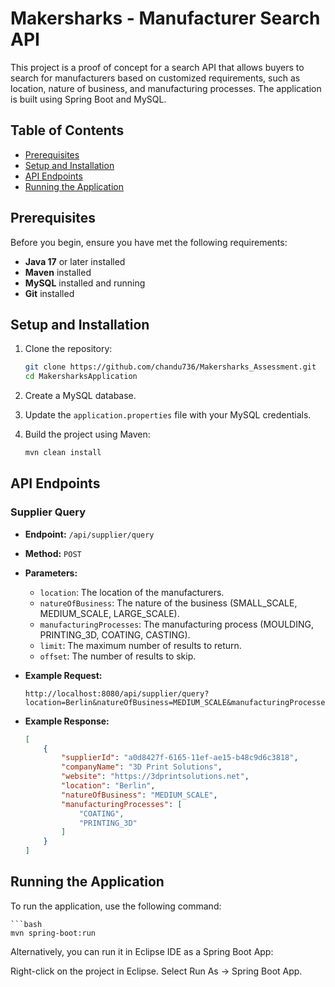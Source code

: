 # Makersharks - Manufacturer Search API

This project is a proof of concept for a search API that allows buyers to search for manufacturers based on customized requirements, such as location, nature of business, and manufacturing processes. The application is built using Spring Boot and MySQL.

## Table of Contents

- [Prerequisites](#prerequisites)
- [Setup and Installation](#setup-and-installation)
- [API Endpoints](#api-endpoints)
- [Running the Application](#running-the-application)

## Prerequisites

Before you begin, ensure you have met the following requirements:

- **Java 17** or later installed
- **Maven** installed
- **MySQL** installed and running
- **Git** installed

## Setup and Installation

1. Clone the repository:

    ```bash
    git clone https://github.com/chandu736/Makersharks_Assessment.git
    cd MakersharksApplication
    ```

2. Create a MySQL database.

3. Update the `application.properties` file with your MySQL credentials.

4. Build the project using Maven:

    ```bash
    mvn clean install
    ```

## API Endpoints

### Supplier Query

- **Endpoint:** `/api/supplier/query`  
- **Method:** `POST`  
- **Parameters:**  
    - `location`: The location of the manufacturers.
    - `natureOfBusiness`: The nature of the business (SMALL_SCALE, MEDIUM_SCALE, LARGE_SCALE).
    - `manufacturingProcesses`: The manufacturing process (MOULDING, PRINTING_3D, COATING, CASTING).
    - `limit`: The maximum number of results to return.
    - `offset`: The number of results to skip.
  
- **Example Request:**

    ```
    http://localhost:8080/api/supplier/query?location=Berlin&natureOfBusiness=MEDIUM_SCALE&manufacturingProcesses=PRINTING_3D&limit=10&offset=0
    ```

- **Example Response:**

    ```json
    [
        {
            "supplierId": "a0d8427f-6165-11ef-ae15-b48c9d6c3818",
            "companyName": "3D Print Solutions",
            "website": "https://3dprintsolutions.net",
            "location": "Berlin",
            "natureOfBusiness": "MEDIUM_SCALE",
            "manufacturingProcesses": [
                "COATING",
                "PRINTING_3D"
            ]
        }
    ]
    ```

## Running the Application

To run the application, use the following command:

    ```bash
    mvn spring-boot:run

Alternatively, you can run it in Eclipse IDE as a Spring Boot App:

Right-click on the project in Eclipse.
Select Run As -> Spring Boot App.
